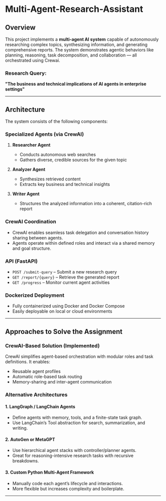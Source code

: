 # Multi-Agent-Research-Assistant

## Overview

This project implements a **multi-agent AI system** capable of autonomously researching complex topics, synthesizing information, and generating comprehensive reports. The system demonstrates agentic behaviors like planning, reasoning, task decomposition, and collaboration — all orchestrated using Crewai.

### Research Query:
**"The business and technical implications of AI agents in enterprise settings"**

---

## Architecture

The system consists of the following components:

### Specialized Agents (via CrewAI)

1. **Researcher Agent**  
   - Conducts autonomous web searches
   - Gathers diverse, credible sources for the given topic

2. **Analyzer Agent**  
   - Synthesizes retrieved content
   - Extracts key business and technical insights

3. **Writer Agent**  
   - Structures the analyzed information into a coherent, citation-rich report

### CrewAI Coordination

- CrewAI enables seamless task delegation and conversation history sharing between agents.
- Agents operate within defined roles and interact via a shared memory and goal structure.

### API (FastAPI)

- `POST /submit-query` – Submit a new research query
- `GET /report/{query}` – Retrieve the generated report
- `GET /progress` – Monitor current agent activities

### Dockerized Deployment

- Fully containerized using Docker and Docker Compose
- Easily deployable on local or cloud environments

---

## Approaches to Solve the Assignment

### CrewAI-Based Solution (Implemented)
CrewAI simplifies agent-based orchestration with modular roles and task definitions. It enables:
- Reusable agent profiles
- Automatic role-based task routing
- Memory-sharing and inter-agent communication

### Alternative Architectures

#### 1. **LangGraph / LangChain Agents**
- Define agents with memory, tools, and a finite-state task graph.
- Use LangChain’s Tool abstraction for search, summarization, and writing.

#### 2. **AutoGen or MetaGPT**
- Use hierarchical agent stacks with controller/planner agents.
- Great for reasoning-intensive research tasks with recursive breakdowns.

#### 3. **Custom Python Multi-Agent Framework**
- Manually code each agent’s lifecycle and interactions.
- More flexible but increases complexity and boilerplate.

---



